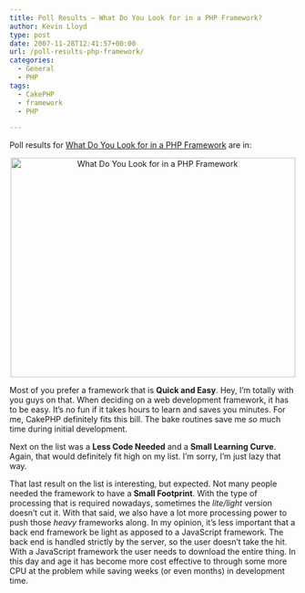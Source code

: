 ```yaml
---
title: Poll Results – What Do You Look for in a PHP Framework?
author: Kevin Lloyd
type: post
date: 2007-11-28T12:41:57+00:00
url: /poll-results-php-framework/
categories:
  - General
  - PHP
tags:
  - CakePHP
  - framework
  - PHP

---
```

Poll results for [What Do You Look for in a PHP Framework][1] are in:

<p style="text-align: center">
  <img src="https://i0.wp.com/webdevelopment2.com/wp-content/uploads/what-do-you-look-for-in-a-php-framework-graph.png?resize=500%2C385&#038;ssl=1" alt="What Do You Look for in a PHP Framework" height="385" width="500" data-recalc-dims="1" />
</p>

Most of you prefer a framework that is **Quick and Easy**. Hey, I&#8217;m totally with you guys on that. When deciding on a web development framework, it has to be easy. It&#8217;s no fun if it takes hours to learn and saves you minutes. For me, CakePHP definitely fits this bill. The bake routines save me _so_ much time during initial development.

Next on the list was a **Less Code Needed** and a **Small Learning Curve**. Again, that would definitely fit high on my list. I&#8217;m sorry, I&#8217;m just lazy that way.

That last result on the list is interesting, but expected. Not many people needed the framework to have a **Small Footprint**. With the type of processing that is required nowadays, sometimes the _lite/light_ version doesn&#8217;t cut it. With that said, we also have a lot more processing power to push those _heavy_ frameworks along. In my opinion, it&#8217;s less important that a back end framework be light as apposed to a JavaScript framework. The back end is handled strictly by the server, so the user doesn&#8217;t take the hit. With a JavaScript framework the user needs to download the entire thing. In this day and age it has become more cost effective to through some more CPU at the problem while saving weeks (or even months) in development time.

 [1]: https://webdevelopment2.com/reader-input-what-php-framework-do-you-use/